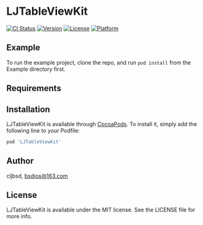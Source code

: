 # LJTableViewKit

[![CI Status](https://img.shields.io/travis/cljbsd/LJTableViewKit.svg?style=flat)](https://travis-ci.org/cljbsd/LJTableViewKit)
[![Version](https://img.shields.io/cocoapods/v/LJTableViewKit.svg?style=flat)](https://cocoapods.org/pods/LJTableViewKit)
[![License](https://img.shields.io/cocoapods/l/LJTableViewKit.svg?style=flat)](https://cocoapods.org/pods/LJTableViewKit)
[![Platform](https://img.shields.io/cocoapods/p/LJTableViewKit.svg?style=flat)](https://cocoapods.org/pods/LJTableViewKit)

## Example

To run the example project, clone the repo, and run `pod install` from the Example directory first.

## Requirements

## Installation

LJTableViewKit is available through [CocoaPods](https://cocoapods.org). To install
it, simply add the following line to your Podfile:

```ruby
pod 'LJTableViewKit'
```

## Author

cljbsd, bsdios@163.com

## License

LJTableViewKit is available under the MIT license. See the LICENSE file for more info.
